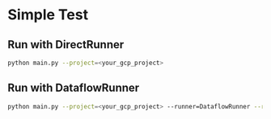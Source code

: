 
# Simple Test

## Run with DirectRunner

```bash
python main.py --project=<your_gcp_project>
```

## Run with DataflowRunner

```bash
python main.py --project=<your_gcp_project> --runner=DataflowRunner --region=us-east1 --temp_location=<gs_bucket> --staging_location=<gs_bucket> --requirements_file=requirements.txt
```
